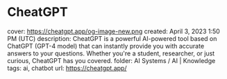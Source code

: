 # CheatGPT

cover: https://cheatgpt.app/og-image-new.png
created: April 3, 2023 1:50 PM (UTC)
description: CheatGPT is a powerful AI-powered tool based on ChatGPT (GPT-4 model) that can instantly provide you with accurate answers to your questions. Whether you're a student, researcher, or just curious, CheatGPT has you covered.
folder: AI Systems / AI | Knowledge
tags: ai, chatbot
url: https://cheatgpt.app/